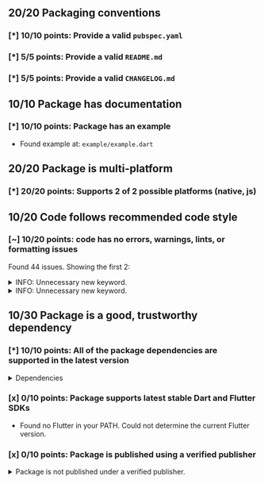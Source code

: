 ## 20/20 Packaging conventions

### [*] 10/10 points: Provide a valid `pubspec.yaml`


### [*] 5/5 points: Provide a valid `README.md`


### [*] 5/5 points: Provide a valid `CHANGELOG.md`


## 10/10 Package has documentation

### [*] 10/10 points: Package has an example

* Found example at: `example/example.dart`

## 20/20 Package is multi-platform

### [*] 20/20 points: Supports 2 of 2 possible platforms (**native**, **js**)


## 10/20 Code follows recommended code style

### [~] 10/20 points: code has no errors, warnings, lints, or formatting issues

Found 44 issues. Showing the first 2:

<details>
<summary>
INFO: Unnecessary new keyword.
</summary>

`lib/repository.dart:27:15`

```
   ╷
27 │     _cached = new Version.parse(versionString);
   │               ^^^^^^^^^^^^^^^^^^^^^^^^^^^^^^^^
   ╵
```

To reproduce make sure you are using [pedantic](https://pub.dev/packages/pedantic#using-the-lints) and run `dartanalyzer lib/repository.dart`
</details>
<details>
<summary>
INFO: Unnecessary new keyword.
</summary>

`lib/repository.dart:109:7`

```
    ╷
109 │       new GenericProcessingException('ValidationError: $message');
    │       ^^^^^^^^^^^^^^^^^^^^^^^^^^^^^^^^^^^^^^^^^^^^^^^^^^^^^^^^^^^
    ╵
```

To reproduce make sure you are using [pedantic](https://pub.dev/packages/pedantic#using-the-lints) and run `dartanalyzer lib/repository.dart`
</details>

## 10/30 Package is a good, trustworthy dependency

### [*] 10/10 points: All of the package dependencies are supported in the latest version

<details>
<summary>
Dependencies
</summary>

|Package|Constraint|Compatible|Latest|
|:-|:-|:-|:-|
|[`dart2_constant`]|^1.0.1|1.0.2+dart2|1.0.2+dart2|
|[`http_parser`]|^3.0.0|3.1.4|3.1.4|
|[`logging`]|>=0.9.3 <1.0.0|0.11.4|0.11.4|
|[`mime`]|>=0.9.3 <0.10.0|0.9.6+3|0.9.6+3|
|[`pub_semver`]|^1.1.0|1.4.4|1.4.4|
|[`shelf`]|>=0.5.6 <0.8.0|0.7.7|0.7.7|
|[`yaml`]|^2.1.2|2.2.1|2.2.1|
|**Transitive dependencies**|
|[`async`]|-|2.4.2|2.4.2|
|[`charcode`]|-|1.1.3|1.1.3|
|[`collection`]|-|1.14.13|1.14.13|
|[`meta`]|-|1.2.1|1.2.1|
|[`source_span`]|-|1.7.0|1.7.0|
|[`stack_trace`]|-|1.9.5|1.9.5|
|[`stream_channel`]|-|2.0.0|2.0.0|
|[`string_scanner`]|-|1.0.5|1.0.5|
|[`term_glyph`]|-|1.1.0|1.1.0|
|[`typed_data`]|-|1.2.0|1.2.0|

To reproduce run `pub outdated --no-dev-dependencies --up-to-date`.

[`dart2_constant`]: https://pub.dev/packages/dart2_constant
[`http_parser`]: https://pub.dev/packages/http_parser
[`logging`]: https://pub.dev/packages/logging
[`mime`]: https://pub.dev/packages/mime
[`pub_semver`]: https://pub.dev/packages/pub_semver
[`shelf`]: https://pub.dev/packages/shelf
[`yaml`]: https://pub.dev/packages/yaml
[`async`]: https://pub.dev/packages/async
[`charcode`]: https://pub.dev/packages/charcode
[`collection`]: https://pub.dev/packages/collection
[`meta`]: https://pub.dev/packages/meta
[`source_span`]: https://pub.dev/packages/source_span
[`stack_trace`]: https://pub.dev/packages/stack_trace
[`stream_channel`]: https://pub.dev/packages/stream_channel
[`string_scanner`]: https://pub.dev/packages/string_scanner
[`term_glyph`]: https://pub.dev/packages/term_glyph
[`typed_data`]: https://pub.dev/packages/typed_data

</details>

### [x] 0/10 points: Package supports latest stable Dart and Flutter SDKs

* Found no Flutter in your PATH. Could not determine the current Flutter version.

### [x] 0/10 points: Package is published using a verified publisher

<details>
<summary>
Package is not published under a verified publisher.
</summary>

See https://dart.dev/tools/pub/verified-publishers for more information.
</details>